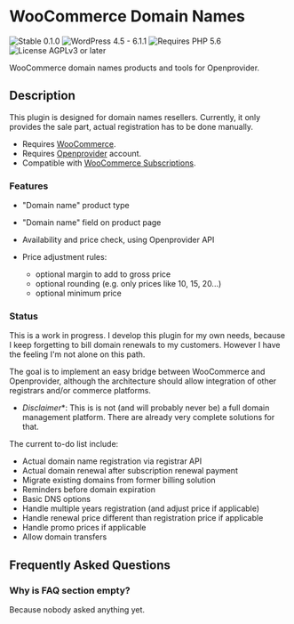 # WooCommerce Domain Names

![Stable 0.1.0](https://badgen.net/badge/Stable/0.1.0/00aa00)
![WordPress 4.5 - 6.1.1](https://badgen.net/badge/WordPress/4.5%20-%206.1.1/3858e9)
![Requires PHP 5.6](https://badgen.net/badge/PHP/5.6/7884bf)
![License AGPLv3 or later](https://badgen.net/badge/License/AGPLv3%20or%20later/552b55)

WooCommerce domain names products and tools for Openprovider.

## Description

This plugin is designed for domain names resellers. Currently, it only provides the sale part, actual registration has to be done manually.

- Requires [WooCommerce](https://wordpress.org/plugins/woocommerce/).
- Requires [Openprovider](https://openprovider.com/) account.
- Compatible with [WooCommerce Subscriptions](https://woocommerce.com/products/woocommerce-subscriptions/).

### Features

- "Domain name" product type
- "Domain name" field on product page
- Availability and price check, using Openprovider API
- Price adjustment rules:

  - optional margin to add to gross price
  - optional rounding (e.g. only prices like 10, 15, 20...)
  - optional minimum price

### Status

This is a work in progress. I develop this plugin for my own needs, because I keep forgetting to bill domain renewals to my customers. However I have the feeling I'm not alone on this path.

The goal is to implement an easy bridge between WooCommerce and Openprovider, although the architecture should allow integration of other registrars and/or commerce platforms.

- *Disclaimer**: This is is not (and will probably never be) a full domain management platform. There are already very complete solutions for that.

The current to-do list include:

- Actual domain name registration via registrar API
- Actual domain renewal after subscription renewal payment
- Migrate existing domains from former billing solution
- Reminders before domain expiration
- Basic DNS options
- Handle multiple years registration (and adjust price if applicable)
- Handle renewal price different than registration price if applicable
- Handle promo prices if applicable
- Allow domain transfers


## Frequently Asked Questions

### Why is FAQ section empty?

Because nobody asked anything yet.

